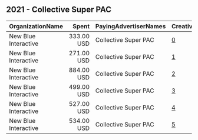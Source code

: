 ## 2021 - Collective Super PAC 
|OrganizationName|Spent|PayingAdvertiserNames|CreativeUrls|Impressions|Genders|AgeBrackets|CountryCodes|BillingAddresses|CandidateBallotInformation|
|:---|---:|:---|:---|---:|:---|:---|:---|:---|:---|
|New Blue Interactive|333.00 USD|Collective Super PAC|[0](https://www.snap.com/political-ads/asset/f48c582924785851241516dc8670cfb9fa5647379502d6ed478803bd879489df?mediaType=png)|17,696||18+|united states|"1146 Connecticut Ave,Washington,20036,US"|Collective Super PAC|
|New Blue Interactive|271.00 USD|Collective Super PAC|[1](https://www.snap.com/political-ads/asset/bb0831960ebbbc53afc70cfe19c15e059fadda6981e94160dfda6114cac594a6?mediaType=png)|14,507||18+|united states|"1146 Connecticut Ave,Washington,20036,US"|Collective Super PAC|
|New Blue Interactive|884.00 USD|Collective Super PAC|[2](https://www.snap.com/political-ads/asset/1c843036dec9240279af261c17d7af27b05bb9532027e39e48402b5406279202?mediaType=png)|46,037||18+|united states|"1146 Connecticut Ave,Washington,20036,US"|Collective Super PAC|
|New Blue Interactive|499.00 USD|Collective Super PAC|[3](https://www.snap.com/political-ads/asset/7c04bd86bd1082798f0430c931c85aeddc58ba1b01d0455fbdf20e684fe86384?mediaType=png)|27,001||18+|united states|"1146 Connecticut Ave,Washington,20036,US"|Collective Super PAC|
|New Blue Interactive|527.00 USD|Collective Super PAC|[4](https://www.snap.com/political-ads/asset/f5e1231c90278a413a550fb9e493ee89d9718107a4dc0a8f71f854c5c0c2fd96?mediaType=png)|25,795||18+|united states|"1146 Connecticut Ave,Washington,20036,US"|Collective Super PAC|
|New Blue Interactive|534.00 USD|Collective Super PAC|[5](https://www.snap.com/political-ads/asset/bb0831960ebbbc53afc70cfe19c15e059fadda6981e94160dfda6114cac594a6?mediaType=png)|27,694||18+|united states|"1146 Connecticut Ave,Washington,20036,US"|Collective Super PAC|
